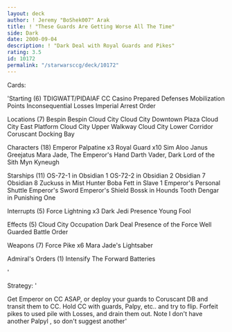 ```yaml
---
layout: deck
author: ! Jeremy "BoShek007" Arak
title: ! "These Guards Are Getting Worse All The Time"
side: Dark
date: 2000-09-04
description: ! "Dark Deal with Royal Guards and Pikes"
rating: 3.5
id: 10172
permalink: "/starwarsccg/deck/10172"
---
```

Cards: 

'Starting (6)
TDIGWATT/PIDAIAF
CC Casino
Prepared Defenses
Mobilization Points
Inconsequential Losses
Imperial Arrest Order

Locations (7)
Bespin
Bespin Cloud City
Cloud City Downtown Plaza
Cloud City East Platform
Cloud City Upper Walkway
Cloud City Lower Corridor
Coruscant Docking Bay

Characters (18)
Emperor Palpatine x3
Royal Guard x10
Sim Aloo
Janus Greejatus
Mara Jade, The Emperor's Hand
Darth Vader, Dark Lord of the Sith
Myn Kyneugh

Starships (11)
OS-72-1 in Obsidian 1
OS-72-2 in Obsidian 2
Obsidian 7
Obsidian 8
Zuckuss in Mist Hunter
Boba Fett in Slave 1
Emperor's Personal Shuttle
Emperor's Sword
Emperor's Shield
Bossk in Hounds Tooth
Dengar in Punishing One

Interrupts (5)
Force Lightning x3
Dark Jedi Presence
Young Fool

Effects (5)
Cloud City Occupation
Dark Deal
Presence of the Force
Well Guarded
Battle Order

Weapons (7)
Force Pike x6
Mara Jade's Lightsaber

Admiral's Orders (1)
Intensify The Forward Batteries

'

Strategy: '

Get Emperor on CC ASAP, or deploy your guards to
Coruscant DB and transit them to CC.  Hold CC with
guards, Palpy, etc.. and try to flip.  Forfeit pikes
to used pile with Losses, and drain them out. Note
I don't have another Palpyl , so don't suggest another'
